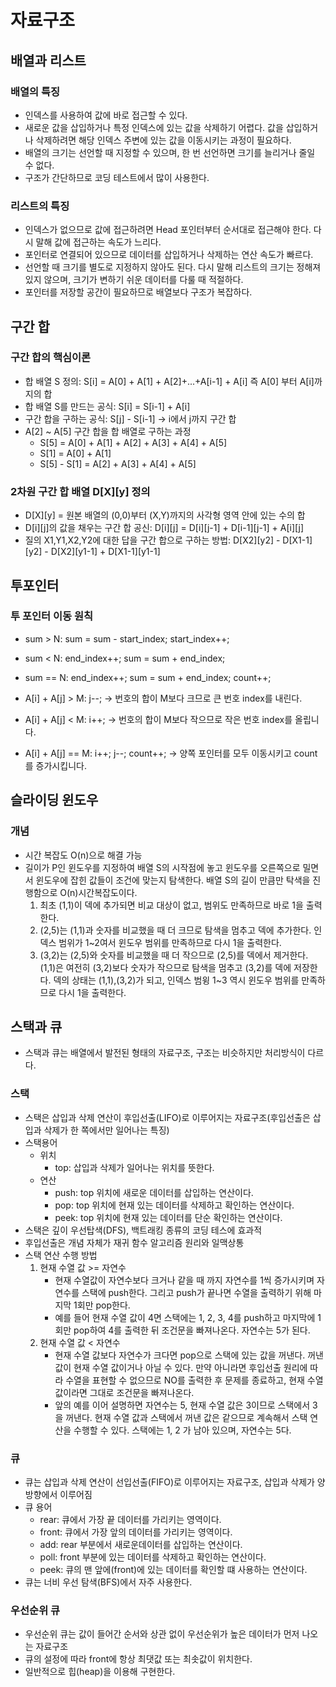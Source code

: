 # 자료구조

## 배열과 리스트

### 배열의 특징

- 인덱스를 사용하여 값에 바로 접근할 수 있다.
- 새로운 값을 삽입하거나 특정 인덱스에 있는 값을 삭제하기 어렵다. 값을 삽입하거나 삭제하려면 해당 인덱스 주변에 있는 값을 이동시키는 과정이 필요하다.
- 배열의 크기는 선언할 때 지정할 수 있으며, 한 번 선언하면 크기를 늘리거나 줄일 수 없다.
- 구조가 간단하므로 코딩 테스트에서 많이 사용한다.

### 리스트의 특징

- 인덱스가 없으므로 값에 접근하려면 Head 포인터부터 순서대로 접근해야 한다. 다시 말해 값에 접근하는 속도가 느리다.
- 포인터로 연결되어 있으므로 데이터를 삽입하거나 삭제하는 연산 속도가 빠르다.
- 선언할 때 크기를 별도로 지정하지 않아도 된다. 다시 말해 리스트의 크기는 정해져 있지 않으며, 크기가 변하기 쉬운 데이터를 다룰 때 적절하다.
- 포인터를 저장할 공간이 필요하므로 배열보다 구조가 복잡하다.

## 구간 합

### 구간 합의 핵심이론

- 합 배열 S 정의: S[i] = A[0] + A[1] + A[2]+...+A[i-1] + A[i] 즉 A[0] 부터 A[i]까지의 합
- 합 배열 S를 만드는 공식: S[i] = S[i-1] + A[i]
- 구간 합을 구하는 공식: S[j] - S[i-1] -> i에서 j까지 구간 합
- A[2] ~ A[5] 구간 합을 합 배열로 구하는 과정
  - S[5] = A[0] + A[1] + A[2] + A[3] + A[4] + A[5]
  - S[1] = A[0] + A[1]
  - S[5] - S[1] = A[2] + A[3] + A[4] + A[5]

### 2차원 구간 합 배열 D[X][y] 정의

- D[X][y] = 원본 배열의 (0,0)부터 (X,Y)까지의 사각형 영역 안에 있는 수의 합
- D[i][j]의 값을 채우는 구간 합 공신: D[i][j] = D[i][j-1] + D[i-1][j-1] + A[i][j]
- 질의 X1,Y1,X2,Y2에 대한 답을 구간 합으로 구하는 방법: D[X2][y2] - D[X1-1][y2] - D[X2][y1-1] + D[X1-1][y1-1]

## 투포인터

### 투 포인터 이동 원칙

- sum > N: sum = sum - start_index; start_index++;
- sum < N: end_index++; sum = sum + end_index;
- sum == N: end_index++; sum = sum + end_index; count++;


- A[i] + A[j] > M: j--;    -> 번호의 합이 M보다 크므로 큰 번호 index를 내린다.
- A[i] + A[j] < M: i++;    -> 번호의 합이 M보다 작으므로 작은 번호 index를 올립니다.
- A[i] + A[j] == M: i++; j--; count++;   -> 양쪽 포인터를 모두 이동시키고 count를 증가시킵니다.

## 슬라이딩 윈도우
### 개념
- 시간 복잡도 O(n)으로 해결 가능
- 길이가 P인 윈도우를 지정하여 배열 S의 시작점에 놓고 윈도우를 오른쪽으로 밀면서 윈도우에 잡힌 값들이 조건에 맞는지 탐색한다. 배열 S의 길이 만큼만 탁색을 진행함으로 O(n)시간복잡도이다.
  1. 최초 (1,1)이 덱에 추가되면 비교 대상이 없고, 범위도 만족하므로 바로 1을 출력한다.
  2. (2,5)는 (1,1)과 숫자를 비교했을 때 더 크므로 탐색을 멈추고 덱에 추가한다. 인덱스 범위가 1~2여서 윈도우 범위를 만족하므로 다시 1을 출력한다.
  3. (3,2)는 (2,5)와 숫자를 비교했을 때 더 작으므로 (2,5)를 덱에서 제거한다. (1,1)은 여전히 (3,2)보다 숫자가 작으므로 탐색을 멈추고 (3,2)를 덱에 저장한다. 덱의 상태는 (1,1),(3,2)가 되고, 인덱스 범윙 1~3 역시 윈도우 범위를 만족하므로 다시 1을 출력한다.


## 스택과 큐
- 스택과 큐는 배열에서 발전된 형태의 자료구조, 구조는 비슷하지만 처리방식이 다르다.
### 스택
- 스택은 삽입과 삭제 연산이 후입선출(LIFO)로 이루어지는 자료구조(후입선출은 삽입과 삭제가 한 쪽에서만 일어나는 특징)
- 스택용어
  - 위치 
    - top: 삽입과 삭제가 일어나는 위치를 뜻한다.
  - 연산
    - push: top 위치에 새로운 데이터를 삽입하는 연산이다.
    - pop: top 위치에 현재 있는 데이터를 삭제하고 확인하는 연산이다.
    - peek: top 위치에 현재 있는 데이터를 단순 확인하는 연산이다.
- 스택은 깊이 우선탑색(DFS), 백트래킹 종류의 코딩 테스에 효과적
- 후입선출은 개념 자체가 재귀 함수 알고리즘 원리와 일맥상통
- 스택 연산 수행 방법
  1. 현재 수열 값 >= 자연수
      - 현재 수열값이 자연수보다 크거나 같을 때 까지 자연수를 1씩 증가시키며 자연수를 스택에 push한다. 그리고 push가 끝나면 수열을 출력하기 위해 마지막 1회만 pop한다.
       - 예를 들어 현재 수열 값이 4면 스택에는 1, 2, 3, 4를 push하고 마지막에 1회만 pop하여 4를 출력한 뒤 조건문을 빠져나온다. 자연수는 5가 된다.
  2. 현재 수열 값 < 자연수
       - 현재 수열 값보다 자연수가 크다면 pop으로 스택에 있는 값을 꺼낸다. 꺼낸 값이 현재 수열 값이거나 아닐 수 있다. 만약 아니라면 후입선출 원리에 따라 수열을 표현할 수 없으므로 NO를 출력한 후 문제를 종료하고, 현재 수열 값이라면 그대로 조건문을 빠져나온다.
       - 앞의 예를 이어 설명하면 자연수는 5, 현재 수열 값은 3이므로 스택에서 3을 꺼낸다. 현재 수열 값과 스택에서 꺼낸 값은 같으므로 계속해서 스택 연산을 수행할 수 있다. 스택에는 1, 2 가 남아 있으며, 자연수는 5다. 

### 큐 
- 큐는 삽입과 삭제 연산이 선입선출(FIFO)로 이루어지는 자료구조, 삽입과 삭제가 양방향에서 이루어짐
- 큐 용어
  - rear: 큐에서 가장 끝 데이터를 가리키는 영역이다.
  - front: 큐에서 가장 앞의 데이터를 가리키는 영역이다.
  - add: rear 부분에서 새로운데이터를 삽입하는 연산이다.
  - poll: front 부분에 있는 데이터를 삭제하고 확인하는 연산이다.
  - peek: 큐의 맨 앞에(front)에 있는 데이터를 확인할 떄 사용하는 연산이다.
- 큐는 너비 우선 탐색(BFS)에서 자주 사용한다.


### 우선순위 큐
- 우선순위 큐는 값이 들어간 순서와 상관 없이 우선순위가 높은 데이터가 먼저 나오는 자료구조
- 큐의 설정에 따라 front에 항상 최댓값 또는 최솟값이 위치한다.
- 일반적으로 힙(heap)을 이용해 구현한다.

